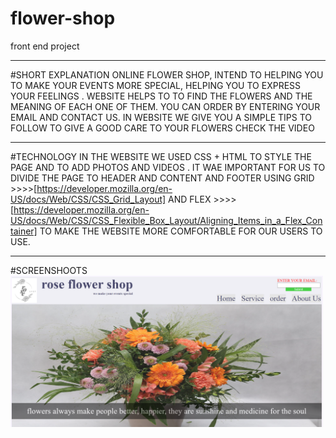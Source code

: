 # flower-shop
 front end project 
 ***********************
 #SHORT EXPLANATION
ONLINE FLOWER SHOP, INTEND TO HELPING YOU TO MAKE YOUR EVENTS MORE SPECIAL, HELPING YOU TO EXPRESS YOUR FEELINGS .
WEBSITE HELPS TO TO FIND THE FLOWERS AND THE MEANING OF EACH ONE OF THEM.
YOU CAN ORDER BY ENTERING YOUR EMAIL AND CONTACT US. 
IN WEBSITE WE GIVE YOU A SIMPLE TIPS TO FOLLOW TO GIVE A GOOD CARE TO YOUR FLOWERS CHECK THE VIDEO
************************
#TECHNOLOGY
IN THE WEBSITE WE USED CSS + HTML TO STYLE THE PAGE AND TO ADD PHOTOS AND VIDEOS .
IT WAE IMPORTANT FOR US TO DIVIDE THE PAGE TO HEADER AND CONTENT AND FOOTER USING 
GRID >>>>[https://developer.mozilla.org/en-US/docs/Web/CSS/CSS_Grid_Layout]
AND
FLEX >>>>[https://developer.mozilla.org/en-US/docs/Web/CSS/CSS_Flexible_Box_Layout/Aligning_Items_in_a_Flex_Container]
TO MAKE THE WEBSITE MORE COMFORTABLE FOR OUR USERS TO USE.
*************************
#SCREENSHOOTS
<img src="https://github.com/Lamyaeltatawy/flower-shop/blob/main/Capture.PNG" width="500"/>
